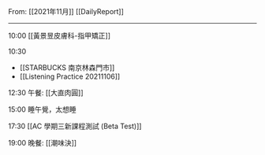 From: [[2021年11月]]
[[DailyReport]]

---

10:00 [[黃景昱皮膚科-指甲矯正]]

10:30
- [[STARBUCKS 南京林森門市]]
- [[Listening Practice 20211106]]

12:30 午餐:  [[大直肉圓]]

15:00 睡午覺，太想睡

17:30 [[AC 學期三新課程測試 (Beta Test)]]

19:00 晚餐: [[潮味決]]
